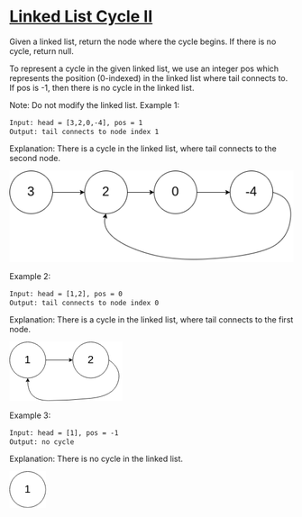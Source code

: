 [Linked List Cycle II](https://leetcode.com/problems/linked-list-cycle-ii/)
======================

Given a linked list, return the node where the cycle begins.
If there is no cycle, return null.

To represent a cycle in the given linked list, we use an integer
pos which represents the position (0-indexed) in the linked list
where tail connects to. If pos is -1, then there is no cycle
in the linked list.

Note: Do not modify the linked list.
Example 1:
```
Input: head = [3,2,0,-4], pos = 1
Output: tail connects to node index 1
```
Explanation: There is a cycle in the linked list, where tail connects to the second node.

![image](circularlinkedlist.png)

Example 2:
```
Input: head = [1,2], pos = 0
Output: tail connects to node index 0
```
Explanation: There is a cycle in the linked list, where tail connects to the first node.

![image](circularlinkedlist_test2.png)

Example 3:
```
Input: head = [1], pos = -1
Output: no cycle
```
Explanation: There is no cycle in the linked list.

![image](circularlinkedlist_test3.png)
